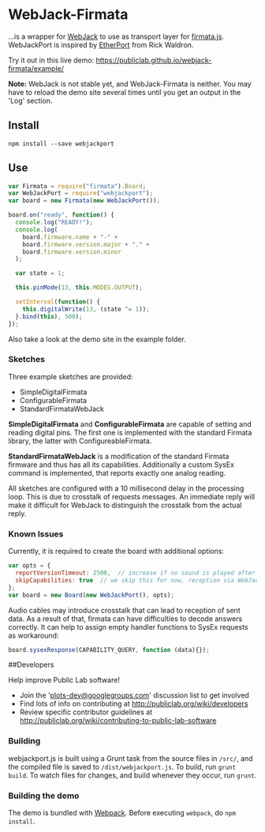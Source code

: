 WebJack-Firmata
====

...is a wrapper for [WebJack](https://github.com/publiclab/webjack) to use as transport layer for [firmata.js](https://github.com/firmata/firmata.js). WebJackPort is inspired by [EtherPort](https://github.com/rwaldron/etherport) from Rick Waldron.

Try it out in this live demo: https://publiclab.github.io/webjack-firmata/example/

__Note:__ WebJack is not stable yet, and WebJack-Firmata is neither. You may have to reload the demo site several times until you get an output in the 'Log' section.

## Install
```
npm install --save webjackport
```


## Use
```js
var Firmata = require("firmata").Board;
var WebJackPort = require("webjackport");
var board = new Firmata(new WebJackPort());

board.on("ready", function() {
  console.log("READY!");
  console.log(
    board.firmware.name + "-" +
    board.firmware.version.major + "." +
    board.firmware.version.minor
  );

  var state = 1;

  this.pinMode(13, this.MODES.OUTPUT);

  setInterval(function() {
    this.digitalWrite(13, (state ^= 1));
  }.bind(this), 500);
});
```
Also take a look at the demo site in the example folder.

### Sketches

Three example sketches are provided:

- SimpleDigitalFirmata
- ConfigurableFirmata
- StandardFirmataWebJack

__SimpleDigitalFirmata__ and __ConfigurableFirmata__ are capable of setting and reading digital pins. The first one is implemented with the standard Firmata library, the latter with ConfigureableFirmata.

__StandardFirmataWebJack__ is a modification of the standard Firmata firmware and thus has all its capabilities. Additionally a custom SysEx command is implemented, that reports exactly one analog reading.

All sketches are configured with a 10 millisecond delay in the processing loop. This is due to crosstalk of requests messages. An immediate reply will make it difficult for WebJack to distinguish the crosstalk from the actual reply. 


### Known Issues
Currently, it is required to create the board with additional options:

```js
var opts = {
  reportVersionTimeout: 2500,  // increase if no sound is played after loading the site
  skipCapabilities: true  // we skip this for now, reception via WebJack is not reliable enough
};
var board = new Board(new WebJackPort(), opts);
```

Audio cables may introduce crosstalk that can lead to reception of sent data. As a result of that, firmata can have difficulties to decode answers correctly. It can help to assign empty handler functions to SysEx requests as workaround:

```js
board.sysexResponse(CAPABILITY_QUERY, function (data){});
``` 


##Developers

Help improve Public Lab software!

* Join the 'plots-dev@googlegroups.com' discussion list to get involved
* Find lots of info on contributing at http://publiclab.org/wiki/developers
* Review specific contributor guidelines at http://publiclab.org/wiki/contributing-to-public-lab-software


### Building

webjackport.js is built using a Grunt task from the source files in `/src/`, and the compiled file is saved to `/dist/webjackport.js`. To build, run `grunt build`. To watch files for changes, and build whenever they occur, run `grunt`. 

### Building the demo

The demo is bundled with [Webpack](https://webpack.github.io/). Before executing `webpack`, do `npm install`.



